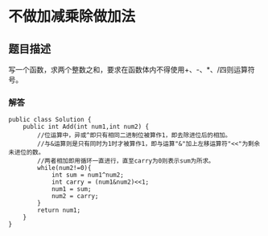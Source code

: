 # 不做加减乘除做加法
## 题目描述
写一个函数，求两个整数之和，要求在函数体内不得使用+、-、*、/四则运算符号。
### 解答
```
public class Solution {
    public int Add(int num1,int num2) {
        //位运算中，异或^即只有相同二进制位被算作1，即去除进位后的相加。
        //与&运算则是只有同时为1时才被算作1，即与运算"&"加上左移运算符"<<"为剩余未进位的数。
        //两者相加即用循环一直进行，直至carry为0则表示sum为所求。
        while(num2!=0){
            int sum = num1^num2;
            int carry = (num1&num2)<<1;
            num1 = sum;
            num2 = carry;
        }
        return num1;
    }
}

```
